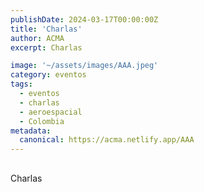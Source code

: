 ```yaml
---
publishDate: 2024-03-17T00:00:00Z
title: 'Charlas'
author: ACMA
excerpt: Charlas

image: '~/assets/images/AAA.jpeg'
category: eventos
tags:
  - eventos
  - charlas
  - aeroespacial
  - Colombia
metadata:
  canonical: https://acma.netlify.app/AAA
---
```


## 
Charlas









